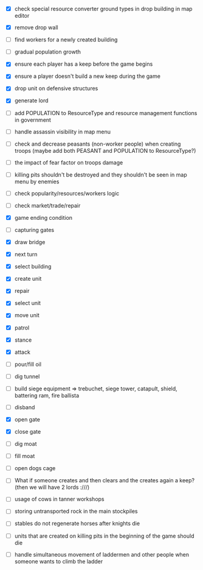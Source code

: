 - [X] check special resource converter ground types in drop building in map editor
- [X] remove drop wall
- [ ] find workers for a newly created building
- [ ] gradual population growth
- [X] ensure each player has a keep before the game begins
- [X] ensure a player doesn't build a new keep during the game
- [X] drop unit on defensive structures
- [X] generate lord
- [ ] add POPULATION to ResourceType and resource management functions in government
- [ ] handle assassin visibility in map menu
- [ ] check and decrease peasants (non-worker people) when creating troops (maybe add both PEASANT and POPULATION to ResourceType?)
- [ ] the impact of fear factor on troops damage
- [ ] killing pits shouldn't be destroyed and they shouldn't be seen in map menu by enemies

- [ ] check popularity/resources/workers logic
- [ ] check market/trade/repair
- [X] game ending condition
- [ ] capturing gates
- [X] draw bridge

- [X] next turn
- [X] select building
- [X] create unit
- [X] repair
- [X] select unit
- [X] move unit
- [X] patrol
- [X] stance
- [X] attack
- [ ] pour/fill oil
- [ ] dig tunnel
- [ ] build siege equipment => trebuchet, siege tower, catapult, shield, battering ram, fire ballista
- [ ] disband
- [X] open gate
- [X] close gate
- [ ] dig moat
- [ ] fill moat
- [ ] open dogs cage

- [ ] What if someone creates and then clears and the creates again a keep? (then we will have 2 lords :///)
- [ ] usage of cows in tanner workshops
- [ ] storing untransported rock in the main stockpiles
- [ ] stables do not regenerate horses after knights die
- [ ] units that are created on killing pits in the beginning of the game should die
- [ ] handle simultaneous movement of laddermen and other people when someone wants to climb the ladder
